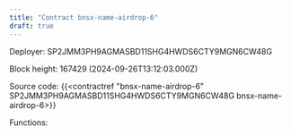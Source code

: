 ```yaml
---
title: "Contract bnsx-name-airdrop-6"
draft: true
---
```

Deployer: SP2JMM3PH9AGMASBD11SHG4HWDS6CTY9MGN6CW48G


 



Block height: 167429 (2024-09-26T13:12:03.000Z)

Source code: {{<contractref "bnsx-name-airdrop-6" SP2JMM3PH9AGMASBD11SHG4HWDS6CTY9MGN6CW48G bnsx-name-airdrop-6>}}

Functions:


